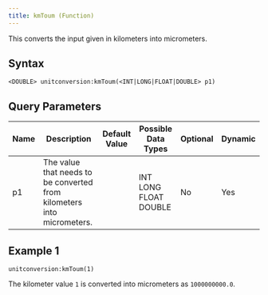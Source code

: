 ```yaml
---
title: kmToum (Function)
---
```


This converts the input given in kilometers into micrometers.

## Syntax

    <DOUBLE> unitconversion:kmToum(<INT|LONG|FLOAT|DOUBLE> p1)

## Query Parameters

| Name | Description                                                            | Default Value | Possible Data Types   | Optional | Dynamic |
|------|------------------------------------------------------------------------|---------------|-----------------------|----------|---------|
| p1   | The value that needs to be converted from kilometers into micrometers. |               | INT LONG FLOAT DOUBLE | No       | Yes     |

## Example 1

    unitconversion:kmToum(1)

The kilometer value `1` is converted into micrometers as
`1000000000.0`.

